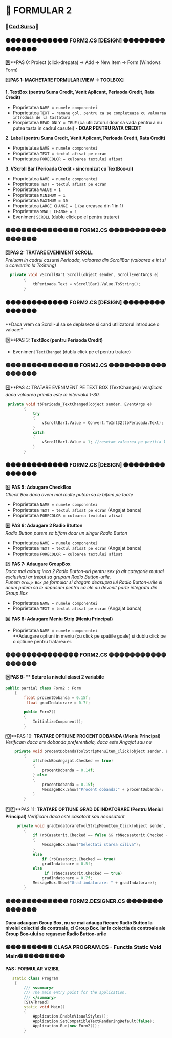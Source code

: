 # 📜 FORMULAR 2 </br>
### 🔮[Cod Sursa](https://github.com/Adriana-Giol/Programare-Aplicatii-Windows/blob/main/1.%20Laborator/5.%20Seminar%205/%5BCom%5DCiurea_Seminar5_1046/Form2.cs)🔮
### 🟠🟠🟠🟠🟠🟠🟠🟠🟠🟠🟠🟠 FORM2.CS [DESIGN] 🟠🟠🟠🟠🟠🟠🟠🟠🟠🟠🟠🟠🟠🟠
0️⃣**PAS 0: Proiect (click-drepata) -> Add -> New Item -> Form (Windows Form)

1️⃣**PAS 1:  MACHETARE FORMULAR [VIEW -> TOOLBOX]**</br>

**1. TextBox (pentru Suma Credit, Venit Aplicant, Periaoda Credit, Rata Credit)**
- Proprietatea `NAME = numele componentei` </br>
- Proprietatea `TEXT = ramane gol, pentru ca se completeaza cu valoarea introdusa de la tastatura`</br>
- Prorpietatea `READ ONLY = TRUE` (ca utilizatorul doar sa vada pentru a nu putea tasta in cadrul casutei) - **DOAR PENTRU RATA CREDIT**<br>

**2. Label (pentru Suma Credit, Venit Aplicant, Perioada Credit, Rata Credit)** </br>
- Proprietatea `NAME = numele componentei` </br>
- Proprietatea `TEXT = textul afisat pe ecran` </br>
- Proprietatea `FORECOLOR = culoarea textului afisat`</br>

**3. VScroll Bar (Perioada Credit - sincronizat cu TextBox-ul)** </br>
- Proprietatea `NAME = numele componentei` </br>
- Proprietatea `TEXT = textul afisat pe ecran` </br>
- Proprietatea `VALUE = 1`</br>
- Proprietatea `MINIMUM = 1`</br>
- Proprietatea `MAXIMUM = 30`</br>
- Proprietatea `LARGE CHANGE = 1` (sa creasca din 1 in 1)</br> 
- Proprietatea `SMALL CHANGE = 1`</br> 
- Eveniment `SCROLL` (dublu click pe el pentru tratare)</br> 

### 🟡🟡🟡🟡🟡🟡🟡🟡🟡🟡🟡🟡🟡🟡 FORM2.CS  🟡🟡🟡🟡🟡🟡🟡🟡🟡🟡🟡🟡🟡🟡🟡🟡🟡
2️⃣**PAS 2: TRATARE EVENIMENT SCROLL**</br>
*Preluam in cadrul casutei Perioada, valoarea din ScrollBar (valoarea e int si o convertim la ToString)*</br>
```cpp
  private void vScrollBar1_Scroll(object sender, ScrollEventArgs e)
        {
            tbPerioada.Text = vScrollBar1.Value.ToString();
        }
```

### 🟠🟠🟠🟠🟠🟠🟠🟠🟠🟠🟠🟠 FORM2.CS [DESIGN] 🟠🟠🟠🟠🟠🟠🟠🟠🟠🟠🟠🟠🟠🟠
**Daca vrem ca Scroll-ul sa se deplaseze si cand utilizatorul introduce o valoae:*</br>

3️⃣**PAS 3: **TextBox (pentru Periaoda Credit)**
- Eveniment `TextChanged` (dublu click pe el pentru tratare)</br> 

### 🟡🟡🟡🟡🟡🟡🟡🟡🟡🟡🟡🟡🟡🟡 FORM2.CS  🟡🟡🟡🟡🟡🟡🟡🟡🟡🟡🟡🟡🟡🟡🟡🟡🟡
4️⃣**PAS 4: TRATARE EVENIMENT PE TEXT BOX (TextChanged)
*Verificam daca valoarea primita este in intervalul 1-30.*</br>
```cpp
 private void tbPerioada_TextChanged(object sender, EventArgs e)
        {
            try
            {
                vScrollBar1.Value = Convert.ToInt32(tbPerioada.Text);
            }
            catch
            {
                vScrollBar1.Value = 1; //resetam valoarea pe pozitia 1
            }
        }
```
### 🟠🟠🟠🟠🟠🟠🟠🟠🟠🟠🟠🟠 FORM2.CS [DESIGN] 🟠🟠🟠🟠🟠🟠🟠🟠🟠🟠🟠🟠🟠🟠
5️⃣ **PAS 5:  Adaugare CheckBox**</br>
*Check Box daca avem mai multe putem sa le bifam pe toate*</br>
- Proprietatea `NAME = numele componentei` </br>
- Proprietatea `TEXT = textul afisat pe ecran` (Angajat banca)</br>
- Proprietatea `FORECOLOR = culoarea textului afisat`</br>

6️⃣ **PAS 6:  Adaugare 2 Radio Btutton**</br>
*Radio Button putem sa bifam doar un singur Radio Button*</br>
- Proprietatea `NAME = numele componentei` </br>
- Proprietatea `TEXT = textul afisat pe ecran` (Angajat banca)</br>
- Proprietatea `FORECOLOR = culoarea textului afisat`</br>

7️⃣ **PAS 7: Adaugare GroupBox**</br>
*Daca mai adaug inca 2 Radio Button-uri pentru sex (o alt categorie mutual exclusiva) ar trebui sa grupam Radio Button-urile.*</br>
*Punem `Group Box` pe formular si dragam deasupra lui Radio Button-urile si acum putem sa le depasam pentru ca ele au devenit parte integrata din Group Box*</br>
- Proprietatea `NAME = numele componentei` </br>
- Proprietatea `TEXT = textul afisat pe ecran` (Angajat banca)</br>

8️⃣ **PAS 8: Adaugare Meniu Strip (Meniu Principal)**</br>
- Proprietatea `NAME = numele componentei` </br>
**Adaugare optiuni in meniu (cu click pe spatiile goale) si dublu click pe o optiune pentru tratarea ei.

### 🟡🟡🟡🟡🟡🟡🟡🟡🟡🟡🟡🟡🟡🟡 FORM2.CS  🟡🟡🟡🟡🟡🟡🟡🟡🟡🟡🟡🟡🟡🟡🟡🟡🟡
9️⃣**PAS 9: ** Setare la nivelul clasei 2 variabile**
```cpp
public partial class Form2 : Form
    { 
        float procentDobanda = 0.15f;
         float gradIndatorare = 0.7f;
    
        public Form2()
        {
            InitializeComponent();
        }
```
🔟**PAS 10: **TRATARE OPTIUNE PROCENT DOBANDA (Meniu Principal)**
*Verificam daca are dobanda preferentiala, daca este Angajat sau nu*</br>
```cpp
    private void procentDobandaToolStripMenuItem_Click(object sender, EventArgs e)
        {
            if(checkBoxAngajat.Checked == true)
            {
                procentDobanda = 0.14f;
            } else
            {
                procentDobanda = 0.15f;
                MessageBox.Show("Procent dobanda:" + procentDobanda);
            }
        }
```

1️⃣1️⃣**PAS 11: **TRATARE OPTIUNE GRAD DE INDATORARE (Pentru Meniul Principal)**
*Verificam daca este casatorit sau necasatorit*</br>
```cpp
     private void gradIndatorareToolStripMenuItem_Click(object sender, EventArgs e)
        {
            if (rbCasatorit.Checked == false && rbNecasatorit.Checked == false)
            {
                MessageBox.Show("Selectati starea ciliva");
            }
            else
                if (rbCasatorit.Checked == true)
                gradIndatorare = 0.5f;
            else
                 if (rbNecasatorit.Checked == true)
                gradIndatorare = 0.7f;
            MessageBox.Show("Grad indatorare: " + gradIndatorare);
        }
```

### 🟣🟣🟣🟣🟣🟣🟣🟣🟣🟣🟣🟣 FORM2.DESIGNER.CS  🟣🟣🟣🟣🟣🟣🟣🟣🟣🟣🟣🟣🟣
**Daca adaugam Group Box, nu se mai adauga fiecare Radio Button la nivelul colectiei de controale, ci Group Box. Iar in colectia de controale ale Group Box-ului se regasesc Radio Button-urile**</br>

### 🟢🟢🟢🟢🟢🟢🟢🟢🟢 CLASA PROGRAM.CS - Functia Static Void Main🟢🟢🟢🟢🟢🟢🟢🟢🟢
**PAS : FORMULAR VIZIBIL**</br>

```cpp
   static class Program
    {
        /// <summary>
        /// The main entry point for the application.
        /// </summary>
        [STAThread]
        static void Main()
        {
            Application.EnableVisualStyles();
            Application.SetCompatibleTextRenderingDefault(false);
            Application.Run(new Form2());
        }
```
